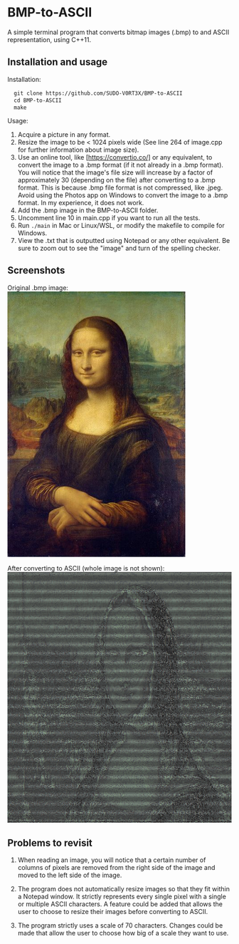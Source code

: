 
# BMP-to-ASCII

A simple terminal program that converts bitmap images (.bmp) to and ASCII representation, using C++11.


## Installation and usage
Installation:
```
  git clone https://github.com/SUDO-V0RT3X/BMP-to-ASCII
  cd BMP-to-ASCII
  make
```

Usage:
1. Acquire a picture in any format.
2. Resize the image to be < 1024 pixels wide (See line 264 of image.cpp for further information about image size).
3. Use an online tool, like [https://convertio.co/] or any equivalent, to convert the image to a .bmp format (if it not already in a .bmp format). You will notice that the image's file size will increase by a factor of approximately 30 (depending on the file) after converting to a .bmp format. This is because .bmp file format is not compressed, like .jpeg. Avoid using the Photos app on Windows to convert the image to a .bmp format. In my experience, it does not work.
4. Add the .bmp image in the BMP-to-ASCII folder. 
5. Uncomment line 10 in main.cpp if you want to run all the tests.
6. Run ```./main``` in Mac or Linux/WSL, or modify the makefile to compile for Windows.
7. View the .txt that is outputted using Notepad or any other equivalent. Be sure to zoom out to see the "image" and turn of the spelling checker.
    

## Screenshots

Original .bmp image:
![Before](https://raw.githubusercontent.com/SUDO-V0RT3X/BMP-to-ASCII/refs/heads/main/colour.bmp)

After converting to ASCII (whole image is not shown): 
![After](https://raw.githubusercontent.com/SUDO-V0RT3X/BMP-to-ASCII/refs/heads/main/screenshot.png)


## Problems to revisit

1.  When reading an image, you will notice that a certain number of columns of pixels are removed from the right side of the image and moved to the left side of the image.

2. The program does not automatically resize images so that they fit within a Notepad window. It strictly represents every single pixel with a single or multiple ASCII characters. A feature could be added that allows the user to choose to resize their images before converting to ASCII.

3. The program strictly uses a scale of 70 characters. Changes could be made that allow the user to choose how big of a scale they want to use.